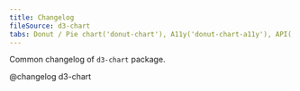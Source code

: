 ```yaml
---
title: Changelog
fileSource: d3-chart
tabs: Donut / Pie chart('donut-chart'), A11y('donut-chart-a11y'), API('donut-chart-api'), Examples('donut-chart-d3-code'), Changelog('d3-chart-changelog')
---
```


Common changelog of `d3-chart` package.

@changelog d3-chart
